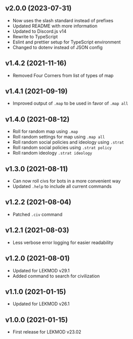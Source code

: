 ## v2.0.0 (2023-07-31)

- Now uses the slash standard instead of prefixes
- Updated README with more information
- Updated to Discord.js v14
- Rewrite to TypeScript
- Eslint and prettier setup for TypeScript environment
- Changed to dotenv instead of JSON config

## v1.4.2 (2021-11-16)

- Removed Four Corners from list of types of map

## v1.4.1 (2021-09-19)

- Improved output of `.map` to be used in favor of `.map all`

## v1.4.0 (2021-08-12)

- Roll for random map using `.map`
- Roll random settings for map using `.map all`
- Roll random social policies and ideology using `.strat`
- Roll random social policies using `.strat policy`
- Roll random ideology `.strat ideology`

## v1.3.0 (2021-08-11)

- Can now roll civs for bots in a more convenient way
- Updated `.help` to include all current commands

## v1.2.2 (2021-08-04)

- Patched `.civ` command

## v1.2.1 (2021-08-03)

- Less verbose error logging for easier readability

## v1.2.0 (2021-08-01)

- Updated for LEKMOD v29.1
- Added command to search for civilization

## v1.1.0 (2021-01-15)

- Updated for LEKMOD v26.1

## v1.0.0 (2021-01-15)

- First release for LEKMOD v23.02
